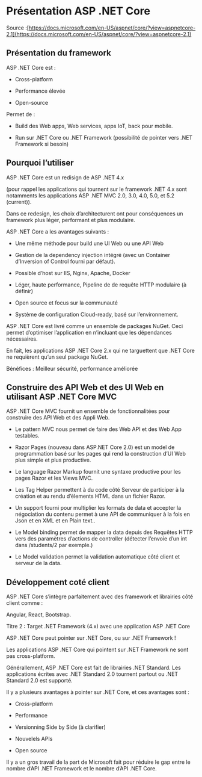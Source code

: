 # Présentation ASP .NET Core

Source :[https://docs.microsoft.com/en-US/aspnet/core/?view=aspnetcore-2.1](https://docs.microsoft.com/en-US/aspnet/core/?view=aspnetcore-2.1)

## Présentation du framework

ASP .NET Core est :

* Cross-platform

* Performance élevée

* Open-source

Permet de :

* Build des Web apps, Web services, apps IoT, back pour mobile.

* Run sur .NET Core ou .NET Framework \(possibilité de pointer vers .NET Framework si besoin\)

## Pourquoi l’utiliser

ASP .NET Core est un redisign de ASP .NET 4.x

\(pour rappel les applications qui tournent sur le framework .NET 4.x sont notamments les applications ASP .NET MVC 2.0, 3.0, 4.0, 5.0, et 5.2 \(current\)\).

Dans ce redesign, les choix d’architecturent ont pour conséquences un framework plus léger, performant et plus modulaire.

ASP .NET Core a les avantages suivants :

* Une même méthode pour build une UI Web ou une API Web

* Gestion de la dependency injection intégré \(avec un Container d’Inversion of Control fourni par défaut\).

* Possible d’host sur IIS, Nginx, Apache, Docker

* Léger, haute performance, Pipeline de de requête HTTP modulaire \(à définir\)

* Open source et focus sur la communauté

* Système de configuration Cloud-ready, basé sur l’environnement.

ASP .NET Core est livré comme un ensemble de packages NuGet. Ceci permet d’optimiser l’application en n’incluant que les dépendances nécessaires.

En fait, les applications ASP .NET Core 2.x qui ne targuettent que .NET Core ne requièrent qu’un seul package NuGet.

Bénéfices : Meilleur sécurité, performance améliorée

## Construire des API Web et des UI Web en utilisant ASP .NET Core MVC

ASP .NET Core MVC fournit un ensemble de fonctionnalitées pour construire des API Web et des Appli Web.

* Le pattern MVC nous permet de faire des Web API et des Web App testables.

* Razor Pages \(nouveau dans ASP.NET Core 2.0\) est un model de programmation basé sur les pages qui rend la construction d’UI Web plus simple et plus productive.

* Le language Razor Markup fournit une syntaxe productive pour les pages Razor et les Views MVC.

* Les Tag Helper permettent à du code côté Serveur de participer à la création et au rendu d’élements HTML dans un fichier Razor.

* Un support fourni pour multiplier les formats de data et accepter la négociation du contenu permet à une API de communiquer à la fois en Json et en XML et en Plain text..

* Le Model binding permet de mapper la data depuis des Requêtes HTTP vers des paramètres d’actions de controller \(détecter l’envoie d’un int dans /students/2 par exemple.\)

* Le Model validation permet la validation automatique côté client et serveur de la data.

## Développement coté client

ASP .NET Core s’intègre parfaitement avec des framework et librairies côté client comme :

Angular, React, Bootstrap.

Titre 2 : Target .NET Framework \(4.x\) avec une application ASP .NET Core

ASP .NET Core peut pointer sur .NET Core, ou sur .NET Framework !

Les applications ASP .NET Core qui pointent sur .NET Framework ne sont pas cross-platform.

Générallement, ASP .NET Core est fait de librairies .NET Standard. Les applications écrites avec .NET Standard 2.0 tournent partout ou .NET Standard 2.0 est supporté.

Il y a plusieurs avantages à pointer sur .NET Core, et ces avantages sont :

* Cross-platform

* Performance

* Versionning Side by Side \(à clarifier\)

* Nouvelels APIs

* Open source

Il y a un gros travail de la part de Microsoft fait pour réduire le gap entre le nombre d’API .NET Framework et le nombre d’API .NET Core.

